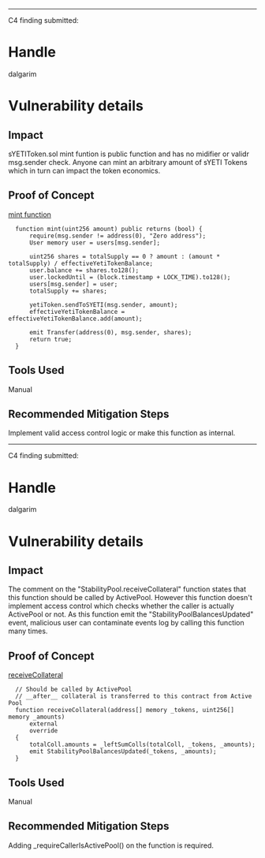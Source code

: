 --------------------------------------------------------------------------------------------------------------------------------------------------------
C4 finding submitted:

# Handle

dalgarim


# Vulnerability details

## Impact
sYETIToken.sol mint funtion is public function and has no midifier or validr msg.sender check.
Anyone can mint an arbitrary amount of sYETI Tokens which in turn can impact the token economics.

## Proof of Concept
[mint function](https://github.com/code-423n4/2021-12-yetifinance/blob/main/packages/contracts/contracts/YETI/sYETIToken.sol#L174)
```
  function mint(uint256 amount) public returns (bool) {
      require(msg.sender != address(0), "Zero address");
      User memory user = users[msg.sender];

      uint256 shares = totalSupply == 0 ? amount : (amount * totalSupply) / effectiveYetiTokenBalance;
      user.balance += shares.to128();
      user.lockedUntil = (block.timestamp + LOCK_TIME).to128();
      users[msg.sender] = user;
      totalSupply += shares;

      yetiToken.sendToSYETI(msg.sender, amount);
      effectiveYetiTokenBalance = effectiveYetiTokenBalance.add(amount);

      emit Transfer(address(0), msg.sender, shares);
      return true;
  }
```

## Tools Used
Manual

## Recommended Mitigation Steps
Implement valid access control logic or make this function as internal.

--------------------------------------------------------------------------------------------------------------------------------------------------------

C4 finding submitted:

# Handle

dalgarim


# Vulnerability details

## Impact
The comment on the "StabilityPool.receiveCollateral" function states that this function should be called by ActivePool.
However this function doesn't implement access control which checks whether the caller is actually ActivePool or not.
As this function emit the "StabilityPoolBalancesUpdated" event, malicious user can contaminate events log by calling this function many times.

## Proof of Concept
[receiveCollateral](https://github.com/code-423n4/2021-12-yetifinance/blob/main/packages/contracts/contracts/StabilityPool.sol#L1143)
```
  // Should be called by ActivePool
  // __after__ collateral is transferred to this contract from Active Pool
  function receiveCollateral(address[] memory _tokens, uint256[] memory _amounts)
      external
      override
  {
      totalColl.amounts = _leftSumColls(totalColl, _tokens, _amounts);
      emit StabilityPoolBalancesUpdated(_tokens, _amounts);
  }
```

## Tools Used
Manual

## Recommended Mitigation Steps
Adding _requireCallerIsActivePool() on the function is required.
